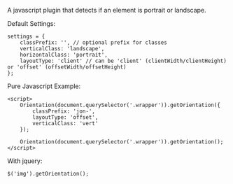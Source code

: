 A javascript plugin that detects if an element is portrait or landscape.

Default Settings:

```
settings = {
    classPrefix: '', // optional prefix for classes
    verticalClass: 'landscape',
    horizontalClass: 'portrait',
    layoutType: 'client' // can be 'client' (clientWidth/clientHeight) or 'offset' (offsetWidth/offsetHeight)
};
```

Pure Javascript Example:

```
<script>
    Orientation(document.querySelector('.wrapper')).getOrientation({
        classPrefix: 'jon-',
        layoutType: 'offset',
        verticalClass: 'vert'
    });

    Orientation(document.querySelector('.wrapper')).getOrientation();
</script>
```

With jquery:
```
$('img').getOrientation();
```

